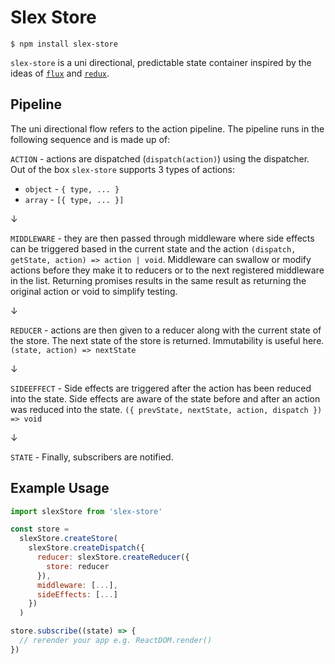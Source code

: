 # Slex Store

```
$ npm install slex-store
```

`slex-store` is a uni directional, predictable state container inspired by the ideas of [`flux`](https://facebook.github.io/flux/docs/in-depth-overview.html#content) and [`redux`](http://redux.js.org/docs/introduction/).


## Pipeline 

The uni directional flow refers to the action pipeline. The pipeline runs in the following sequence and is made up of:

`ACTION` - actions are dispatched (`dispatch(action)`) using the dispatcher. Out of the box `slex-store` supports 3 types of actions:
  - `object` - `{ type, ... }`
  - `array` - `[{ type, ... }]`

&darr;

`MIDDLEWARE` - they are then passed through middleware where side effects can be triggered based in the current state and the action `(dispatch, getState, action) => action | void`. Middleware can swallow or modify actions before they make it to reducers or to the next registered middleware in the list. Returning promises results in the same result as returning the original action or void to simplify testing.

&darr;

`REDUCER` - actions are then given to a reducer along with the current state of the store. The next state of the store is returned. Immutability is useful here. `(state, action) => nextState`

&darr;

`SIDEEFFECT` - Side effects are triggered after the action has been reduced into the state. Side effects are aware of the state before and after an action was reduced into the state. `({ prevState, nextState, action, dispatch }) => void`

&darr;

`STATE` - Finally, subscribers are notified.

## Example Usage

```javascript
import slexStore from 'slex-store'

const store =
  slexStore.createStore(
    slexStore.createDispatch({
      reducer: slexStore.createReducer({
        store: reducer
      }),
      middleware: [...],
      sideEffects: [...]
    })
  )

store.subscribe((state) => {
  // rerender your app e.g. ReactDOM.render()
})

```